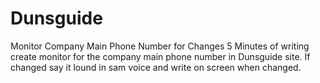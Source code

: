 # Dunsguide
Monitor Company Main Phone Number for Changes
5 Minutes of writing create monitor for the company main phone number in Dunsguide site.
If changed say it lound in sam voice and write on screen when changed.
